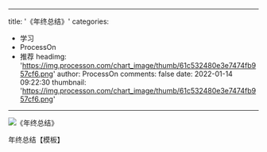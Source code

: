 
---
title: '《年终总结》'
categories: 
 - 学习
 - ProcessOn
 - 推荐
headimg: 'https://img.processon.com/chart_image/thumb/61c532480e3e7474fb957cf6.png'
author: ProcessOn
comments: false
date: 2022-01-14 09:22:30
thumbnail: 'https://img.processon.com/chart_image/thumb/61c532480e3e7474fb957cf6.png'
---

<div>   
<img class="thumb" alt="《年终总结》" src="https://img.processon.com/chart_image/thumb/61c532480e3e7474fb957cf6.png" referrerpolicy="no-referrer">
<p>年终总结【模板】</p>  
</div>
            